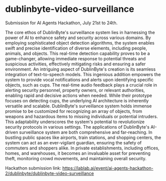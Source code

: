# dublinbyte-video-surveillance
Submission for AI Agents Hackathon, July 21st to 24th.

The core ethos of DublinByte's surveillance system lies in harnessing the power of AI to enhance safety and security across various domains. By employing sophisticated object detection algorithms, the system enables swift and precise identification of diverse elements, including people, animals, and objects. This real-time detection capability proves to be a game-changer, allowing immediate response to potential threats and suspicious activities, effectively mitigating risks and ensuring a safer environment. An intriguing aspect of DublinByte's creation is its seamless integration of text-to-speech models. This ingenious addition empowers the system to provide vocal notifications and alerts upon identifying specific objects, such as cups. The real-time audio feedback plays a crucial role in alerting security personnel, property owners, or relevant authorities, enabling rapid and decisive actions when needed. While their prototype focuses on detecting cups, the underlying AI architecture is inherently versatile and scalable. DublinByte's surveillance system holds immense promise to be customized for recognizing an array of objects, from weapons and hazardous items to missing individuals or potential intruders. This adaptability underscores the system's potential to revolutionize security protocols in various settings. The applications of DublinByte's AI-driven surveillance system are both comprehensive and far-reaching. In bustling public spaces like airports, train stations, and shopping centers, the system can act as an ever-vigilant guardian, ensuring the safety of commuters and shoppers alike. In private establishments, including offices, homes, and warehouses, it becomes an invaluable asset for preventing theft, monitoring crowd movements, and maintaining overall security.

Hackathon submission link:
https://lablab.ai/event/ai-agents-hackathon-2/dublinbyte/dublinbyte-video-surveillance